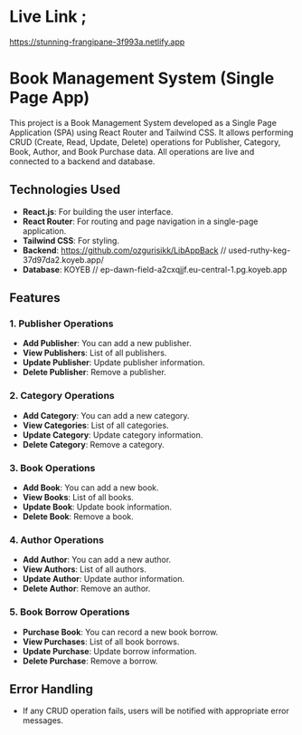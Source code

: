 # Live Link ;
https://stunning-frangipane-3f993a.netlify.app

# Book Management System (Single Page App)

This project is a Book Management System developed as a Single Page Application (SPA) using React Router and Tailwind CSS. It allows performing CRUD (Create, Read, Update, Delete) operations for Publisher, Category, Book, Author, and Book Purchase data. All operations are live and connected to a backend and database.

## Technologies Used

- **React.js**: For building the user interface.
- **React Router**: For routing and page navigation in a single-page application.
- **Tailwind CSS**: For styling.
- **Backend**: https://github.com/ozgurisikk/LibAppBack // used-ruthy-keg-37d97da2.koyeb.app/
- **Database**: KOYEB // ep-dawn-field-a2cxqjjf.eu-central-1.pg.koyeb.app

## Features

### 1. Publisher Operations
- **Add Publisher**: You can add a new publisher.
- **View Publishers**: List of all publishers.
- **Update Publisher**: Update publisher information.
- **Delete Publisher**: Remove a publisher.

### 2. Category Operations
- **Add Category**: You can add a new category.
- **View Categories**: List of all categories.
- **Update Category**: Update category information.
- **Delete Category**: Remove a category.

### 3. Book Operations
- **Add Book**: You can add a new book.
- **View Books**: List of all books.
- **Update Book**: Update book information.
- **Delete Book**: Remove a book.

### 4. Author Operations
- **Add Author**: You can add a new author.
- **View Authors**: List of all authors.
- **Update Author**: Update author information.
- **Delete Author**: Remove an author.

### 5. Book Borrow Operations
- **Purchase Book**: You can record a new book borrow.
- **View Purchases**: List of all book borrows.
- **Update Purchase**: Update borrow information.
- **Delete Purchase**: Remove a borrow.

## Error Handling

- If any CRUD operation fails, users will be notified with appropriate error messages.